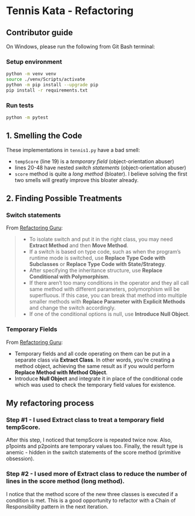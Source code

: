 # Tennis Kata - Refactoring

## Contributor guide

On Windows, please run the following from Git Bash terminal:

### Setup environment
```bash
python -m venv venv
source ./venv/Scripts/activate
python -m pip install --upgrade pip
pip install -r requirements.txt
```

### Run tests
```bash
python -m pytest
```

## 1. Smelling the Code

These implementations in `tennis1.py` have a bad smell:
- `tempScore` (line 19) is a *temporary field* (object-orientation abuser)
- lines 20-48 have nested *switch statements* (object-orientation abuser)
- `score` method is quite a *long method* (bloater). I believe solving the first two smells will greatly improve this bloater already.

## 2. Finding Possible Treatments

### Switch statements

From [Refactoring Guru](https://refactoring.guru/smells/switch-statements):

> - To isolate switch and put it in the right class, you may need **Extract Method** and then **Move Method**.
>- If a switch is based on type code, such as when the program’s runtime mode is switched, use **Replace Type Code with Subclasses** or **Replace Type Code with State/Strategy**.
> - After specifying the inheritance structure, use **Replace Conditional with Polymorphism**.
> - If there aren’t too many conditions in the operator and they all call same method with different parameters, polymorphism will be superfluous. If this case, you can break that method into multiple smaller methods with **Replace Parameter with Explicit Methods** and change the switch accordingly.
> - If one of the conditional options is null, use **Introduce Null Object**.

### Temporary Fields

From [Refactoring Guru](https://refactoring.guru/smells/switch-statements):

- Temporary fields and all code operating on them can be put in a separate class via **Extract Class**. In other words, you’re creating a method object, achieving the same result as if you would perform **Replace Method with Method Object**.
- Introduce **Null Object** and integrate it in place of the conditional code which was used to check the temporary field values for existence.

## My refactoring process

### Step #1 - I used Extract class to treat a temporary field tempScore. 

After this step, I noticed that tempScore is repeated twice now. Also, p1points and p2points are temporary values too. Finally, the result type is anemic - hidden in the switch statements of the score method (primitive obsession).

### Step #2 - I used more of Extract class to reduce the number of lines in the score method (long method). 

I notice that the method score of the new three classes is executed if a condition is met. This is a good opportunity to refactor with a Chain of Responsibility pattern in the next iteration.